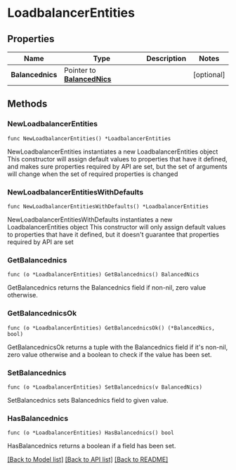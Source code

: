# LoadbalancerEntities

## Properties

Name | Type | Description | Notes
------------ | ------------- | ------------- | -------------
**Balancednics** | Pointer to [**BalancedNics**](BalancedNics.md) |  | [optional] 

## Methods

### NewLoadbalancerEntities

`func NewLoadbalancerEntities() *LoadbalancerEntities`

NewLoadbalancerEntities instantiates a new LoadbalancerEntities object
This constructor will assign default values to properties that have it defined,
and makes sure properties required by API are set, but the set of arguments
will change when the set of required properties is changed

### NewLoadbalancerEntitiesWithDefaults

`func NewLoadbalancerEntitiesWithDefaults() *LoadbalancerEntities`

NewLoadbalancerEntitiesWithDefaults instantiates a new LoadbalancerEntities object
This constructor will only assign default values to properties that have it defined,
but it doesn't guarantee that properties required by API are set

### GetBalancednics

`func (o *LoadbalancerEntities) GetBalancednics() BalancedNics`

GetBalancednics returns the Balancednics field if non-nil, zero value otherwise.

### GetBalancednicsOk

`func (o *LoadbalancerEntities) GetBalancednicsOk() (*BalancedNics, bool)`

GetBalancednicsOk returns a tuple with the Balancednics field if it's non-nil, zero value otherwise
and a boolean to check if the value has been set.

### SetBalancednics

`func (o *LoadbalancerEntities) SetBalancednics(v BalancedNics)`

SetBalancednics sets Balancednics field to given value.

### HasBalancednics

`func (o *LoadbalancerEntities) HasBalancednics() bool`

HasBalancednics returns a boolean if a field has been set.


[[Back to Model list]](../README.md#documentation-for-models) [[Back to API list]](../README.md#documentation-for-api-endpoints) [[Back to README]](../README.md)


